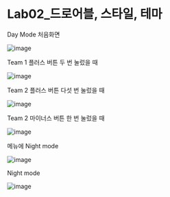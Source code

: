 # Lab02_드로어블, 스타일, 테마


Day Mode 처음화면

![image](https://user-images.githubusercontent.com/70693435/124798178-08262600-df8e-11eb-8d03-0495a0d9b6f6.png)

Team 1 플러스 버튼 두 번 눌렀을 때

![image](https://user-images.githubusercontent.com/70693435/124798337-3146b680-df8e-11eb-8cb4-3c3cc90cf281.png)

Team 2 플러스 버튼 다섯 번 눌렀을 때

![image](https://user-images.githubusercontent.com/70693435/124798479-59ceb080-df8e-11eb-8b19-902bf95cd05e.png)

Team 2 마이너스 버튼 한 번 눌렀을 때 

![image](https://user-images.githubusercontent.com/70693435/124798550-6fdc7100-df8e-11eb-8443-85c869dd659c.png)

메뉴에 Night mode

![image](https://user-images.githubusercontent.com/70693435/124799127-2ccecd80-df8f-11eb-89e4-ebbe7c24d72a.png)

Night mode 

![image](https://user-images.githubusercontent.com/70693435/124799362-6c95b500-df8f-11eb-90cd-b26b4914cff1.png)


